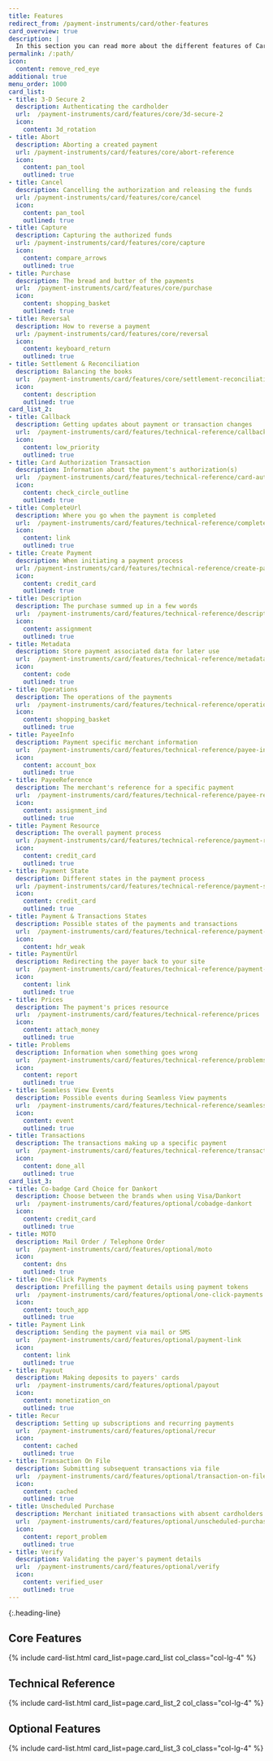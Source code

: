 ```yaml
---
title: Features
redirect_from: /payment-instruments/card/other-features
card_overview: true
description: |
  In this section you can read more about the different features of Card.
permalink: /:path/
icon:
  content: remove_red_eye
additional: true
menu_order: 1000
card_list:
- title: 3-D Secure 2
  description: Authenticating the cardholder
  url:  /payment-instruments/card/features/core/3d-secure-2
  icon:
    content: 3d_rotation
- title: Abort
  description: Aborting a created payment
  url: /payment-instruments/card/features/core/abort-reference
  icon:
    content: pan_tool
    outlined: true
- title: Cancel
  description: Cancelling the authorization and releasing the funds
  url: /payment-instruments/card/features/core/cancel
  icon:
    content: pan_tool
    outlined: true
- title: Capture
  description: Capturing the authorized funds
  url: /payment-instruments/card/features/core/capture
  icon:
    content: compare_arrows
    outlined: true
- title: Purchase
  description: The bread and butter of the payments
  url:  /payment-instruments/card/features/core/purchase
  icon:
    content: shopping_basket
    outlined: true
- title: Reversal
  description: How to reverse a payment
  url: /payment-instruments/card/features/core/reversal
  icon:
    content: keyboard_return
    outlined: true
- title: Settlement & Reconciliation
  description: Balancing the books
  url:  /payment-instruments/card/features/core/settlement-reconciliation
  icon:
    content: description
    outlined: true
card_list_2:
- title: Callback
  description: Getting updates about payment or transaction changes
  url:  /payment-instruments/card/features/technical-reference/callback
  icon:
    content: low_priority
    outlined: true
- title: Card Authorization Transaction
  description: Information about the payment's authorization(s)
  url:  /payment-instruments/card/features/technical-reference/card-authorization-transaction
  icon:
    content: check_circle_outline
    outlined: true
- title: CompleteUrl
  description: Where you go when the payment is completed
  url:  /payment-instruments/card/features/technical-reference/complete-url
  icon:
    content: link
    outlined: true
- title: Create Payment
  description: When initiating a payment process
  url: /payment-instruments/card/features/technical-reference/create-payment
  icon:
    content: credit_card
    outlined: true
- title: Description
  description: The purchase summed up in a few words
  url:  /payment-instruments/card/features/technical-reference/description
  icon:
    content: assignment
    outlined: true
- title: Metadata
  description: Store payment associated data for later use
  url:  /payment-instruments/card/features/technical-reference/metadata
  icon:
    content: code
    outlined: true
- title: Operations
  description: The operations of the payments
  url:  /payment-instruments/card/features/technical-reference/operations
  icon:
    content: shopping_basket
    outlined: true
- title: PayeeInfo
  description: Payment specific merchant information
  url:  /payment-instruments/card/features/technical-reference/payee-info
  icon:
    content: account_box
    outlined: true
- title: PayeeReference
  description: The merchant's reference for a specific payment
  url:  /payment-instruments/card/features/technical-reference/payee-reference
  icon:
    content: assignment_ind
    outlined: true
- title: Payment Resource
  description: The overall payment process
  url: /payment-instruments/card/features/technical-reference/payment-resource
  icon:
    content: credit_card
    outlined: true
- title: Payment State
  description: Different states in the payment process
  url: /payment-instruments/card/features/technical-reference/payment-state
  icon:
    content: credit_card
    outlined: true
- title: Payment & Transactions States
  description: Possible states of the payments and transactions
  url:  /payment-instruments/card/features/technical-reference/payment-transaction-states
  icon:
    content: hdr_weak
- title: PaymentUrl
  description: Redirecting the payer back to your site
  url:  /payment-instruments/card/features/technical-reference/payment-url
  icon:
    content: link
    outlined: true
- title: Prices
  description: The payment's prices resource
  url:  /payment-instruments/card/features/technical-reference/prices
  icon:
    content: attach_money
    outlined: true
- title: Problems
  description: Information when something goes wrong
  url:  /payment-instruments/card/features/technical-reference/problems
  icon:
    content: report
    outlined: true
- title: Seamless View Events
  description: Possible events during Seamless View payments
  url:  /payment-instruments/card/features/technical-reference/seamless-view-events
  icon:
    content: event
    outlined: true
- title: Transactions
  description: The transactions making up a specific payment
  url:  /payment-instruments/card/features/technical-reference/transactions
  icon:
    content: done_all
    outlined: true
card_list_3:
- title: Co-badge Card Choice for Dankort
  description: Choose between the brands when using Visa/Dankort
  url:  /payment-instruments/card/features/optional/cobadge-dankort
  icon:
    content: credit_card
    outlined: true
- title: MOTO
  description: Mail Order / Telephone Order
  url:  /payment-instruments/card/features/optional/moto
  icon:
    content: dns
    outlined: true
- title: One-Click Payments
  description: Prefilling the payment details using payment tokens
  url:  /payment-instruments/card/features/optional/one-click-payments
  icon:
    content: touch_app
    outlined: true
- title: Payment Link
  description: Sending the payment via mail or SMS
  url:  /payment-instruments/card/features/optional/payment-link
  icon:
    content: link
    outlined: true
- title: Payout
  description: Making deposits to payers' cards
  url:  /payment-instruments/card/features/optional/payout
  icon:
    content: monetization_on
    outlined: true
- title: Recur
  description: Setting up subscriptions and recurring payments
  url:  /payment-instruments/card/features/optional/recur
  icon:
    content: cached
    outlined: true
- title: Transaction On File
  description: Submitting subsequent transactions via file
  url:  /payment-instruments/card/features/optional/transaction-on-file
  icon:
    content: cached
    outlined: true
- title: Unscheduled Purchase
  description: Merchant initiated transactions with absent cardholders
  url:  /payment-instruments/card/features/optional/unscheduled-purchase
  icon:
    content: report_problem
    outlined: true
- title: Verify
  description: Validating the payer's payment details
  url:  /payment-instruments/card/features/optional/verify
  icon:
    content: verified_user
    outlined: true
---
```


{:.heading-line}

## Core Features

{% include card-list.html card_list=page.card_list
    col_class="col-lg-4" %}

## Technical Reference

{% include card-list.html card_list=page.card_list_2
    col_class="col-lg-4" %}

## Optional Features

{% include card-list.html card_list=page.card_list_3
    col_class="col-lg-4" %}
